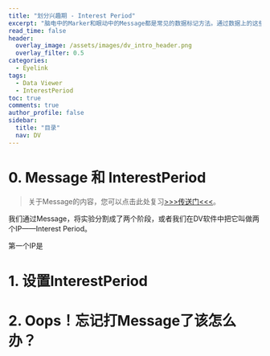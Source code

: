 ```yaml
---
title: "划分兴趣期 - Interest Period"
excerpt: "脑电中的Marker和眼动中的Message都是常见的数据标记方法。通过数据上的这些标记，我们才能将特定时间段的数据从海量的数据中提取出来。"
read_time: false
header:
  overlay_image: /assets/images/dv_intro_header.png
  overlay_filter: 0.5
categories:
  - Eyelink
tags:
  - Data Viewer
  - InterestPeriod
toc: true
comments: true
author_profile: false
sidebar:
  title: "目录"
  nav: DV
---
```


# 0. Message 和 InterestPeriod

> 关于Message的内容，您可以点击此处复习[>>>传送门<<<](/eyelink/Recording_Level/#4-添加message)。

我们通过Message，将实验分割成了两个阶段，或者我们在DV软件中把它叫做两个IP——Interest Period。

第一个IP是

# 1. 设置InterestPeriod

# 2. Oops！忘记打Message了该怎么办？

